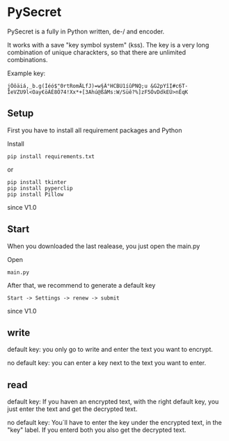# PySecret

PySecret is a fully in Python written, de-/ and encoder. 

It works with a save "key symbol system" (kss). 
The key is a very long combination of unique charackters, so that there are unlimited combinations. 

Example key: 
```
jÔôäiá,_b.g(Íéó$"0rtRomÄLfJ)=w§Â°HCBÜ1íûPNQ;u &G2pYîI#c6T-ÎeVZU9l<Oay€öÁÉ8Ö74!Xx*+[3Ahú@ßâMs:W/Süê?%]zF5ÓvDdkEÚ>nÊqK
```

## Setup 
First you have to install all requirement packages and Python 

Install 
```
pip install requirements.txt 
```
or 
```
pip install tkinter
pip install pyperclip
pip install Pillow
```
since V1.0

## Start
When you downloaded the last realease, you just open the main.py

Open 
```
main.py
``` 
After that, we recommend to generate a default key 

``` 
Start -> Settings -> renew -> submit
``` 
since V1.0 

## write
default key: you only go to write and enter the text you want to encrypt. 

no default key: you can enter a key next to the text you want to enter. 

## read
default key: If you haven an encrypted text, with the right default key, you just enter the text and get the decrypted text. 

no default key: You´ll have to enter the key under the encrypted text, in the "key" label. If you enterd both you also get the decrypted text. 
